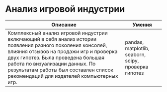 # Анализ игровой индустрии

| Описание | Умения |
| --- | --- |
| Комплексный анализ игровой индустрии включающий в себя анализ истории появления разного поколения консолей, влияния отзывов на продажи игр и проверка двух гипотез. Была проведена большая работа по визуализации данных. По результатам работы был составлен список рекомендаций для издателей компьютерных игр.| pandas, matplotlib, seaborn, scipy, проверка гипотез |
